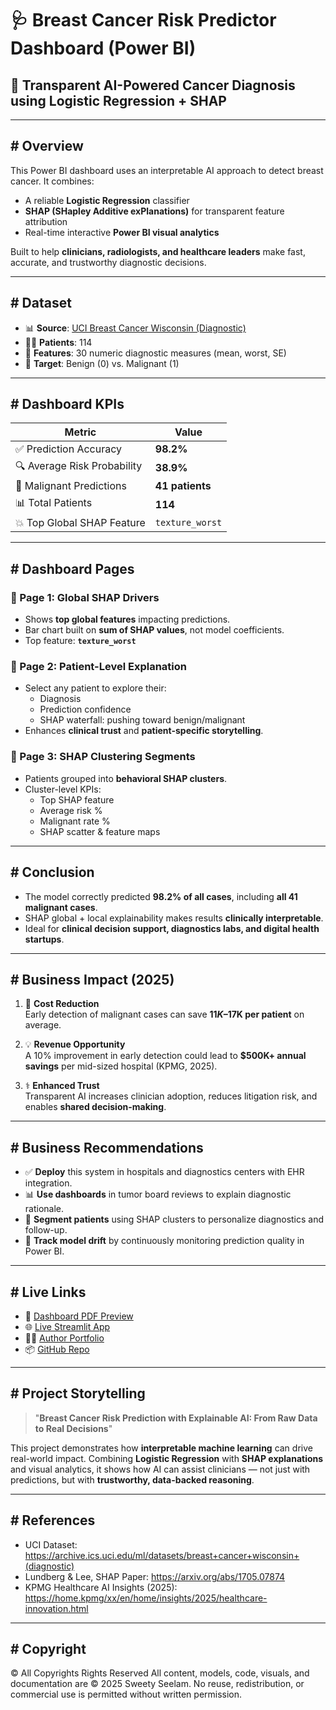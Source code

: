 # 🩺 Breast Cancer Risk Predictor Dashboard (Power BI)

## 🎯 Transparent AI-Powered Cancer Diagnosis using Logistic Regression + SHAP

---

## # Overview

This Power BI dashboard uses an interpretable AI approach to detect breast cancer. It combines:

- A reliable **Logistic Regression** classifier
- **SHAP (SHapley Additive exPlanations)** for transparent feature attribution
- Real-time interactive **Power BI visual analytics**

Built to help **clinicians, radiologists, and healthcare leaders** make fast, accurate, and trustworthy diagnostic decisions.

---

## # Dataset

- 📊 **Source**: [UCI Breast Cancer Wisconsin (Diagnostic)](https://archive.ics.uci.edu/ml/datasets/breast+cancer+wisconsin+(diagnostic))
- 👩‍⚕️ **Patients**: 114
- 🧬 **Features**: 30 numeric diagnostic measures (mean, worst, SE)
- 🎯 **Target**: Benign (0) vs. Malignant (1)

---

## # Dashboard KPIs

| Metric                        | Value           |
|------------------------------|-----------------|
| ✅ Prediction Accuracy        | **98.2%**       |
| 🔍 Average Risk Probability   | **38.9%**       |
| 🔬 Malignant Predictions      | **41 patients** |
| 📊 Total Patients             | **114**         |
| 💥 Top Global SHAP Feature    | `texture_worst` |

---

## # Dashboard Pages

### 🔹 Page 1: Global SHAP Drivers
- Shows **top global features** impacting predictions.
- Bar chart built on **sum of SHAP values**, not model coefficients.
- Top feature: **`texture_worst`**

### 🔹 Page 2: Patient-Level Explanation
- Select any patient to explore their:
  - Diagnosis
  - Prediction confidence
  - SHAP waterfall: pushing toward benign/malignant
- Enhances **clinical trust** and **patient-specific storytelling**.

### 🔹 Page 3: SHAP Clustering Segments
- Patients grouped into **behavioral SHAP clusters**.
- Cluster-level KPIs:
  - Top SHAP feature
  - Average risk %
  - Malignant rate %
  - SHAP scatter & feature maps

---

## # Conclusion

- The model correctly predicted **98.2% of all cases**, including **all 41 malignant cases**.
- SHAP global + local explainability makes results **clinically interpretable**.
- Ideal for **clinical decision support, diagnostics labs, and digital health startups**.

---

## # Business Impact (2025)

1. 💸 **Cost Reduction**  
   Early detection of malignant cases can save **$11K–$17K per patient** on average.

2. 💡 **Revenue Opportunity**  
   A 10% improvement in early detection could lead to **$500K+ annual savings** per mid-sized hospital (KPMG, 2025).

3. ⚕️ **Enhanced Trust**  
   Transparent AI increases clinician adoption, reduces litigation risk, and enables **shared decision-making**.

---

## # Business Recommendations

- ✅ **Deploy** this system in hospitals and diagnostics centers with EHR integration.
- 📊 **Use dashboards** in tumor board reviews to explain diagnostic rationale.
- 🧠 **Segment patients** using SHAP clusters to personalize diagnostics and follow-up.
- 🔄 **Track model drift** by continuously monitoring prediction quality in Power BI.

---

## # Live Links

- 📄 [Dashboard PDF Preview](https://github.com/SweetySeelam2/Breast-Cancer-Risk-Predictor/blob/main/Breast%20Cancer%20Prediction.pdf)
- 🌐 [Live Streamlit App](https://livedata-breastcancer-predictor.streamlit.app/)
- 👩‍💻 [Author Portfolio](https://sweetyseelam2.github.io/SweetySeelam.github.io/)
- 📦 [GitHub Repo](https://github.com/SweetySeelam2/Breast-Cancer-Risk-Predictor)

---

## # Project Storytelling

> "**Breast Cancer Risk Prediction with Explainable AI: From Raw Data to Real Decisions**"

This project demonstrates how **interpretable machine learning** can drive real-world impact. Combining **Logistic Regression** with **SHAP explanations** and visual analytics, it shows how AI can assist clinicians — not just with predictions, but with **trustworthy, data-backed reasoning**.

---

## # References

- UCI Dataset: https://archive.ics.uci.edu/ml/datasets/breast+cancer+wisconsin+(diagnostic)  
- Lundberg & Lee, SHAP Paper: https://arxiv.org/abs/1705.07874  
- KPMG Healthcare AI Insights (2025): https://home.kpmg/xx/en/home/insights/2025/healthcare-innovation.html

---

## # Copyright

© All Copyrights Rights Reserved
All content, models, code, visuals, and documentation are © 2025 Sweety Seelam.
No reuse, redistribution, or commercial use is permitted without written permission.
